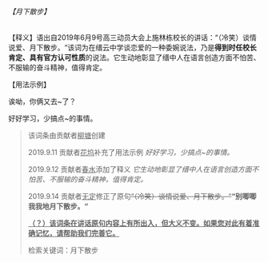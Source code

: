 ###### 【月下散步】

【释义】语出自2019年6月9号高三动员大会上施林栋校长的讲话：“（冷笑）谈情说爱、月下散步。“该词为在缙云中学谈恋爱的一种委婉说法，乃是**得到时任校长肯定、具有官方认可性质**的说法。它生动地彰显了缙中人在语言创造方面不怕苦、不服输的奋斗精神，值得肯定。

【用法示例】

诶呦，你俩又去~了？

好好学习，少搞点~的事情。

> 该词条由贡献者<u>柳塘</u>创建
>
> 2019.9.11 贡献者<u>花坞</u>补充了用法示例 *好好学习，少搞点~的事情。*
>
> 2019.9.12 贡献者<u>春水</u>添加了释义 *它生动地彰显了缙中人在语言创造方面不怕苦、不服输的奋斗精神，值得肯定。*
>
> 2019.9.14 贡献者<u>无定</u>修正了原句~~“（冷笑）谈情说爱、月下散步。“~~**“别唧唧我我地月下散步。“**
>
> **<u>（？）该词条在讲话原句内容上有所出入，但大义不变。如果您对此有着准确记忆，请帮助我们完善它。</u>**
>
> 检索关键词：月下散步